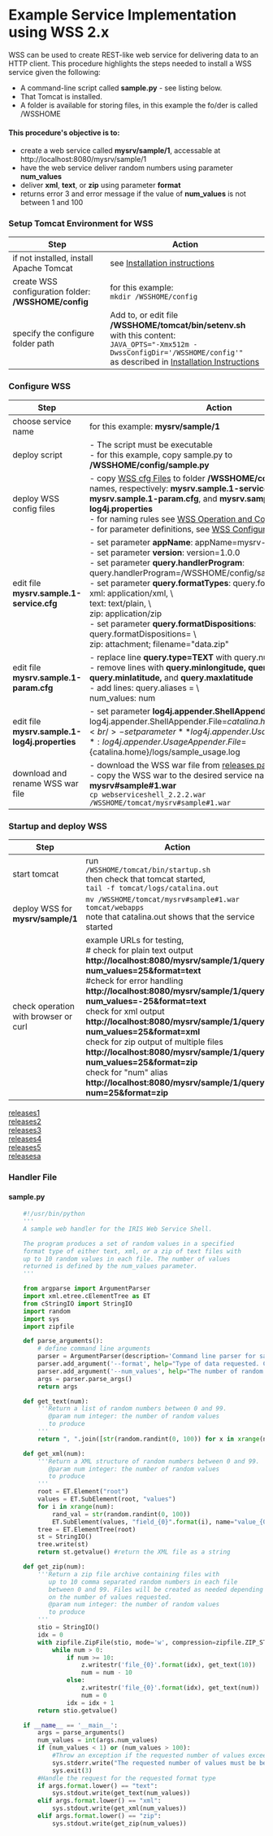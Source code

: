 # Example Service Implementation using WSS 2.x

WSS can be used to create REST-like web service for delivering data to
an HTTP client. This procedure highlights the steps needed to install a
WSS service given the following:

- A command-line script called **sample.py** - see listing below.
- That Tomcat is installed.
- A folder is available for storing files, in this example the fo/der is called /WSSHOME

#### This procedure's objective is to:

- create a web service called **mysrv/sample/1**, accessable at
    http://localhost:8080/mysrv/sample/1
- have the web service deliver random numbers using parameter
    **num\_values**
- deliver **xml**, **text**, or **zip** using parameter **format**
- returns error 3 and error message if the value of **num\_values** is
    not between 1 and 100

### Setup Tomcat Environment for WSS

Step | Action
---- | -----
if not installed, install Apache Tomcat | see [Installation instructions](Installation.md)
create WSS configuration folder: **/WSSHOME/config** | for this example: <br />```mkdir /WSSHOME/config```
specify the configure folder path | Add to, or edit file **/WSSHOME/tomcat/bin/setenv.sh** with this content: <br />``` JAVA_OPTS="-Xmx512m -DwssConfigDir='/WSSHOME/config'" ``` <br />as described in [Installation Instructions](Installation.md)

### Configure WSS
Step | Action
----- | -----
choose service name | for this example: **mysrv/sample/1**
deploy script | - The script must be executable <br /> - for this example, copy sample.py to **/WSSHOME/config/sample.py**
deploy WSS config files | - copy [WSS cfg Files](WebServiceShell-2.4.x.md#servicecfg) to folder **/WSSHOME/config** -- with the names, respectively: **mysrv.sample.1-service.cfg**, **mysrv.sample.1-param.cfg**, and **mysrv.sample.1-log4j.properties** <br /> - for naming rules see [WSS Operation and Configuration](WebServiceShell-2.4.x.md#wss-operation-and-configuration) <br /> - for parameter definitions, see [WSS Configuration Reference](WebServiceShell-2.4.x.md#wss-configuration-reference)
edit file **mysrv.sample.1-service.cfg** | - set parameter **appName**: appName=mysrv-sample-1 <br /> - set parameter **version**: version=1.0.0 <br /> - set parameter **query.handlerProgram**: query.handlerProgram=/WSSHOME/config/sample.py <br /> - set parameter **query.formatTypes**: query.formatTypes = \ <br /> xml: application/xml, \ <br /> text: text/plain, \ <br /> zip: application/zip <br /> - set parameter **query.formatDispositions**: query.formatDispositions= \ <br /> zip: attachment; filename="data.zip"
edit file **mysrv.sample.1-param.cfg** | - replace line **query.type=TEXT** with query.num\_values=NUMBER <br /> - remove lines with **query.minlongitude, query.maxlongitude, query.minlatitude,** and **query.maxlatitude** <br /> - add lines: query.aliases = \ <br /> num\_values: num
edit file **mysrv.sample.1-log4j.properties** | - set parameter **log4j.appender.ShellAppender.File**: log4j.appender.ShellAppender.File=${catalina.home}/logs/sample.log <br /> - set parameter **log4j.appender.UsageAppender.File**: log4j.appender.UsageAppender.File=${catalina.home}/logs/sample\_usage.log
download and rename WSS war file | - download the WSS war file from [releases page](https://github.com/iris-edu/webserviceshell/releases) <br /> - copy the WSS war to the desired service name i.e. **mysrv\#sample\#1.war** <br /> ```cp webserviceshell_2.2.2.war /WSSHOME/tomcat/mysrv#sample#1.war```

### Startup and deploy WSS
Step | Action
----- | -----
start tomcat | run <br /> ```/WSSHOME/tomcat/bin/startup.sh``` <br /> then check that tomcat started, <br /> ```tail -f tomcat/logs/catalina.out```
deploy WSS for **mysrv/sample/1** | ```mv /WSSHOME/tomcat/mysrv#sample#1.war tomcat/webapps``` <br /> note that catalina.out shows that the service started|\
check operation with browser or curl | example URLs for testing, <br />  # check for plain text output <br /> **http://localhost:8080/mysrv/sample/1/query?num_values=25&format=text** <br /> #check for error handling <br /> **http://localhost:8080/mysrv/sample/1/query?num_values=-25&format=text** <br /> check for xml output <br /> **http://localhost:8080/mysrv/sample/1/query?num_values=25&format=xml** <br /> check for zip output of multiple files <br /> **http://localhost:8080/mysrv/sample/1/query?num_values=25&format=zip** <br /> check for "num" alias <br /> **http://localhost:8080/mysrv/sample/1/query?num=25&format=zip**

[releases1](/releases)<br />
[releases2](/releases/)<br />
[releases3](../releases/)<br />
[releases4](../../releases/)<br />
[releases5](iris-edu/webserviceshell/releases)<br />
[releasesa](https://github.com/iris-edu/webserviceshell/releases)




### Handler File

#### sample.py
``` python
    #!/usr/bin/python
    '''
    A sample web handler for the IRIS Web Service Shell.

    The program produces a set of random values in a specified
    format type of either text, xml, or a zip of text files with
    up to 10 random values in each file. The number of values
    returned is defined by the num_values parameter.
    '''

    from argparse import ArgumentParser
    import xml.etree.cElementTree as ET
    from cStringIO import StringIO
    import random
    import sys
    import zipfile

    def parse_arguments():
        # define command line arguments
        parser = ArgumentParser(description='Command line parser for sample Web Service Shell handler.')
        parser.add_argument('--format', help="Type of data requested. Choose from 'text', 'xml', and 'zip'")
        parser.add_argument('--num_values', help="The number of random values that the program should return. Max of 10.")
        args = parser.parse_args()
        return args

    def get_text(num):
        '''Return a list of random numbers between 0 and 99.
           @param num integer: the number of random values
           to produce
        '''
        return ", ".join([str(random.randint(0, 100)) for x in xrange(num)])

    def get_xml(num):
        '''Return a XML structure of random numbers between 0 and 99.
           @param num integer: the number of random values
           to produce
        '''
        root = ET.Element("root")
        values = ET.SubElement(root, "values")
        for i in xrange(num):
            rand_val = str(random.randint(0, 100))
            ET.SubElement(values, "field_{0}".format(i), name="value_{0}".format(rand_val)).text = rand_val
        tree = ET.ElementTree(root)
        st = StringIO()
        tree.write(st)
        return st.getvalue() #return the XML file as a string

    def get_zip(num):
        '''Return a zip file archive containing files with
           up to 10 comma separated random numbers in each file
           between 0 and 99. Files will be created as needed depending
           on the number of values requested.
           @param num integer: the number of random values
           to produce
        '''
        stio = StringIO()
        idx = 0
        with zipfile.ZipFile(stio, mode='w', compression=zipfile.ZIP_STORED,allowZip64=True) as z:
            while num > 0:
                if num >= 10:
                    z.writestr('file_{0}'.format(idx), get_text(10))
                    num = num - 10
                else:
                    z.writestr('file_{0}'.format(idx), get_text(num))
                    num = 0
                idx = idx + 1
        return stio.getvalue()

    if __name__ == '__main__':
        args = parse_arguments()
        num_values = int(args.num_values)
        if (num_values < 1) or (num_values > 100):
            #Throw an exception if the requested number of values exceeds 100
            sys.stderr.write("The requested number of values must be between 1 and 100")
            sys.exit(3)
        #Handle the request for the requested format type
        if args.format.lower() == "text":
            sys.stdout.write(get_text(num_values))
        elif args.format.lower() == "xml":
            sys.stdout.write(get_xml(num_values))
        elif args.format.lower() == "zip":
            sys.stdout.write(get_zip(num_values))
```
